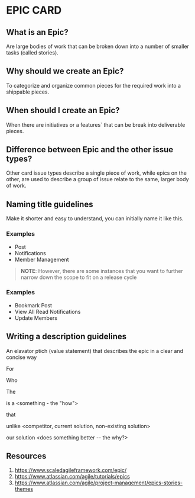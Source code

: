 # EPIC CARD
## What is an Epic?
Are large bodies of work that can be broken down into a number of smaller tasks (called stories).

## Why should we create an Epic?
To categorize and organize common pieces for the required work into a shippable pieces.

## When should I create an Epic?
When there are initiatives or a features` that can be break into deliverable pieces.

## Difference between Epic and the other issue types?
Other card issue types describe a single piece of work, while epics on the other, are used to describe a group of issue relate to the same, larger body of work.

## Naming title guidelines
Make it shorter and easy to understand, you can initially name it like this.

### Examples
- Post
- Notifications
- Member Management 

> **NOTE**: However, there are some instances that you want to further narrow down the scope to fit on a release cycle

### Examples
- Bookmark Post
- View All Read Notifications
- Update Members

## Writing a description guidelines
An elavator ptich (value statement) that describes the epic in a clear and concise way

For  <customers>

Who <do something>

The <solution>

is a <something - the "how">

that <provides this value>

unlike <competitor, current solution, non-existing solution>

our solution <does something better -- the why?>

## Resources
1. https://www.scaledagileframework.com/epic/
2. https://www.atlassian.com/agile/tutorials/epics
3. https://www.atlassian.com/agile/project-management/epics-stories-themes